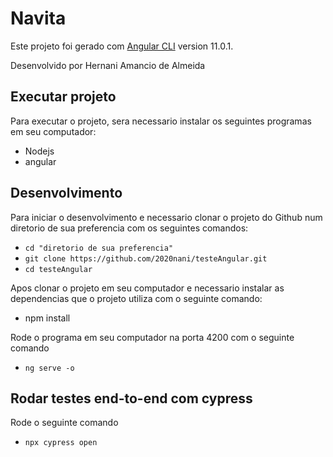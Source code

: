 # Navita

Este projeto foi gerado com [Angular CLI](https://github.com/angular/angular-cli) version 11.0.1.

Desenvolvido por Hernani Amancio de Almeida


## Executar projeto

Para executar o projeto, sera necessario instalar os seguintes programas em seu computador:

- Nodejs 
- angular

## Desenvolvimento

Para iniciar o desenvolvimento e necessario clonar o projeto do Github num diretorio de sua preferencia com os seguintes comandos:


- `cd "diretorio de sua preferencia"`
- `git clone https://github.com/2020nani/testeAngular.git`
- `cd testeAngular`


Apos clonar o projeto em seu computador e necessario instalar as dependencias que o projeto utiliza com o seguinte comando:


- npm install

Rode o programa em seu computador na porta 4200 com o seguinte comando

- `ng serve -o`

## Rodar testes end-to-end com cypress

Rode o seguinte comando 
- `npx cypress open`



